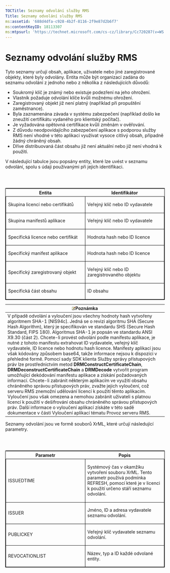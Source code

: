 ```yaml
---
TOCTitle: Seznamy odvolání služby RMS
Title: Seznamy odvolání služby RMS
ms:assetid: '688d4dfa-c928-4b2f-8116-2f9e87d2b6f7'
ms:contentKeyID: 18113307
ms:mtpsurl: 'https://technet.microsoft.com/cs-cz/library/Cc720287(v=WS.10)'
---
```


Seznamy odvolání služby RMS
===========================

Tyto seznamy určují obsah, aplikace, uživatele nebo jiné zaregistrované objekty, které byly odvolány. Entita může být organizací zadána do seznamu odvolání z jednoho nebo z několika z následujících důvodů:

-   Soukromý klíč je známý nebo existuje podezření na jeho ohrožení.
-   Vlastník požaduje odvolání klíče kvůli možnému ohrožení.
-   Zaregistrovaný objekt již není platný (například při propuštění zaměstnance).
-   Byla zaznamenána závada v systému zabezpečení (například došlo ke zneužití certifikátu vydaného pro klientský počítač).
-   Je vyžadována opětovná certifikace kvůli změnám v ověřování.
-   Z důvodu neodpovídajícího zabezpečení aplikace s podporou služby RMS není vhodné v této aplikaci využívat vysoce citlivý obsah, případně žádný chráněný obsah.
-   Dříve distribuovaná část obsahu již není aktuální nebo již není vhodná k použití.

V následující tabulce jsou popsány entity, které lze uvést v seznamu odvolání, spolu s údaji používanými při jejich identifikaci.

###  

<p> </p>
<table style="border:1px solid black;">
<colgroup>
<col width="50%" />
<col width="50%" />
</colgroup>
<thead>
<tr class="header">
<th>Entita</th>
<th>Identifikátor</th>
</tr>
</thead>
<tbody>
<tr class="odd">
<td style="border:1px solid black;"><p>Skupina licencí nebo certifikátů</p></td>
<td style="border:1px solid black;"><p>Veřejný klíč nebo ID vydavatele</p></td>
</tr>  
<tr class="even">
<td style="border:1px solid black;"><p>Skupina manifestů aplikace</p></td>
<td style="border:1px solid black;"><p>Veřejný klíč nebo ID vydavatele</p></td>
</tr>  
<tr class="odd">
<td style="border:1px solid black;"><p>Specifická licence nebo certifikát</p></td>
<td style="border:1px solid black;"><p>Hodnota hash nebo ID licence</p></td>
</tr>  
<tr class="even">
<td style="border:1px solid black;"><p>Specifický manifest aplikace</p></td>
<td style="border:1px solid black;"><p>Hodnota hash nebo ID licence</p></td>
</tr>  
<tr class="odd">
<td style="border:1px solid black;"><p>Specifický zaregistrovaný objekt</p></td>
<td style="border:1px solid black;"><p>Veřejný klíč nebo ID zaregistrovaného objektu</p></td>
</tr>  
<tr class="even">
<td style="border:1px solid black;"><p>Specifická část obsahu</p></td>
<td style="border:1px solid black;"><p>ID obsahu</p></td>
</tr>  
</tbody>  
</table>
  
| ![](images/Cc720287.note(WS.10).gif)Poznámka                                                                                                                                                                                                                                                                                                                                                                                                                                                                                                                                                                                                                                                                                                                                                                                                                                                                                                                                                                                                                                                                                                                                                                                                                                                        |  
|----------------------------------------------------------------------------------------------------------------------------------------------------------------------------------------------------------------------------------------------------------------------------------------------------------------------------------------------------------------------------------------------------------------------------------------------------------------------------------------------------------------------------------------------------------------------------------------------------------------------------------------------------------------------------------------------------------------------------------------------------------------------------------------------------------------------------------------------------------------------------------------------------------------------------------------------------------------------------------------------------------------------------------------------------------------------------------------------------------------------------------------------------------------------------------------------------------------------------------------------------------------------------------------------------------------------------------|  
| V případě odvolání a vyloučení jsou všechny hodnoty hash vytvořeny algoritmem SHA-1 \[NIS94c\]. Jedná se o revizi algoritmu SHA (Secure Hash Algorithm), který je specifikován ve standardu SHS (Secure Hash Standard, FIPS 180). Algoritmus SHA-1 je popsán ve standardu ANSI X9.30 (část 2). Chcete-li provést odvolání podle manifestu aplikace, je nutné z tohoto manifestu extrahovat ID vydavatele, veřejný klíč vydavatele, ID licence nebo hodnotu hash licence. Manifesty aplikací jsou však kódovány způsobem base64, takže informace nejsou k dispozici v přehledné formě. Pomocí sady SDK klienta Služby správy přístupových práv lze prostřednictvím metod **DRMConstructCertificateChain**, **DRMDeconstructCertificateChain** a **DRMDecode** vytvořit program umožňující dekódování manifestu aplikace a získání požadovaných informací. Chcete-li zabránit některým aplikacím ve využití obsahu chráněného správou přístupových práv, zvažte jejich vyloučení, což serveru RMS znemožní udělování licencí k použití těmto aplikacím. Vyloučení jsou však omezena a nemohou zabránit uživateli s platnou licencí k použití v dešifrování obsahu chráněného správou přístupových práv. Další informace o vyloučení aplikací získáte v této sadě dokumentace v části Vyloučení aplikací tématu Provoz serveru RMS. |
  
Seznamy odvolání jsou ve formě souborů XrML, které určují následující parametry.
  
###  

<p> </p>
<table style="border:1px solid black;">  
<colgroup>  
<col width="50%" />  
<col width="50%" />  
</colgroup>  
<thead>  
<tr class="header">  
<th>Parametr</th>  
<th>Popis</th>  
</tr>  
</thead>  
<tbody>  
<tr class="odd">
<td style="border:1px solid black;"><p>ISSUEDTIME</p></td>
<td style="border:1px solid black;"><p>Systémový čas v okamžiku vytvoření souboru XrML. Tento parametr používá podmínka REFRESH, pomocí které je v licenci k použití určeno stáří seznamu odvolání.</p></td>
</tr>  
<tr class="even">
<td style="border:1px solid black;"><p>ISSUER</p></td>
<td style="border:1px solid black;"><p>Jméno, ID a adresa vydavatele seznamu odvolání.</p></td>
</tr>  
<tr class="odd">
<td style="border:1px solid black;"><p>PUBLICKEY</p></td>
<td style="border:1px solid black;"><p>Veřejný klíč vydavatele seznamu odvolání.</p></td>
</tr>  
<tr class="even">
<td style="border:1px solid black;"><p>REVOCATIONLIST</p></td>
<td style="border:1px solid black;"><p>Název, typ a ID každé odvolané entity.</p></td>
</tr>  
</tbody>  
</table>
